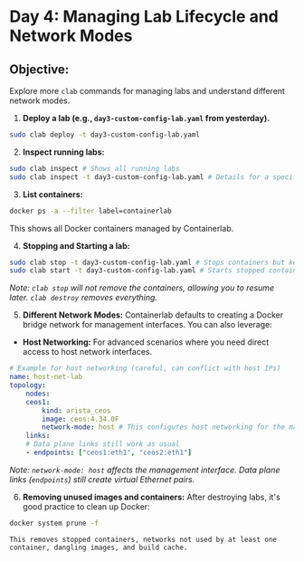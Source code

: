 # Day 4: Managing Lab Lifecycle and Network Modes

## **Objective:** 
Explore more `clab` commands for managing labs and understand different network modes.

1.  **Deploy a lab (e.g., `day3-custom-config-lab.yaml` from yesterday).**

```bash
sudo clab deploy -t day3-custom-config-lab.yaml
```

2.  **Inspect running labs:**

```bash
sudo clab inspect # Shows all running labs
sudo clab inspect -t day3-custom-config-lab.yaml # Details for a specific lab
```

3.  **List containers:**

```bash
docker ps -a --filter label=containerlab
```

This shows all Docker containers managed by Containerlab.

4.  **Stopping and Starting a lab:**

```bash
sudo clab stop -t day3-custom-config-lab.yaml # Stops containers but keeps state
sudo clab start -t day3-custom-config-lab.yaml # Starts stopped containers
```

*Note: `clab stop` will not remove the containers, allowing you to resume later. `clab destroy` removes everything.*

5.  **Different Network Modes:**
Containerlab defaults to creating a Docker bridge network for management interfaces. You can also leverage:

* **Host Networking:** For advanced scenarios where you need direct access to host network interfaces.
```yaml
# Example for host networking (careful, can conflict with host IPs)
name: host-net-lab
topology:
    nodes:
    ceos1:
        kind: arista_ceos
        image: ceos:4.34.0F
        network-mode: host # This configures host networking for the management interface
    links:
    # Data plane links still work as usual
    - endpoints: ["ceos1:eth1", "ceos2:eth1"]
```
*Note: `network-mode: host` affects the management interface. Data plane links (`endpoints`) still create virtual Ethernet pairs.*

6.  **Removing unused images and containers:**
After destroying labs, it's good practice to clean up Docker:

```bash
docker system prune -f
```

    This removes stopped containers, networks not used by at least one container, dangling images, and build cache.

